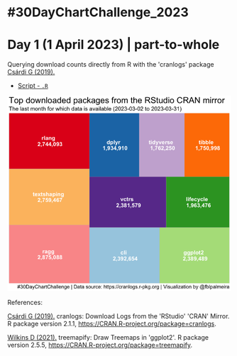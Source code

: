 # #30DayChartChallenge_2023

# Day 1 (1 April 2023) | part-to-whole

Querying download counts directly from R with the 'cranlogs' package [Csárdi G (2019).](https://cranlogs.r-pkg.org/)

- [Script - `.R`](https://github.com/fblpalmeira/cranlogs_treemap/blob/main/data/cranlogs.R)

<img src="https://github.com/fblpalmeira/cranlogs_treemap/blob/main/data/cranlog.png">

References: 

[Csárdi G (2019).](https://cranlogs.r-pkg.org/) cranlogs: Download Logs from the 'RStudio' 'CRAN' Mirror. R package version
  2.1.1, <https://CRAN.R-project.org/package=cranlogs>.

[Wilkins D (2021).](https://CRAN.R-project.org/package=treemapify) treemapify: Draw Treemaps in 'ggplot2'. R package version 2.5.5,
  <https://CRAN.R-project.org/package=treemapify>.
  
